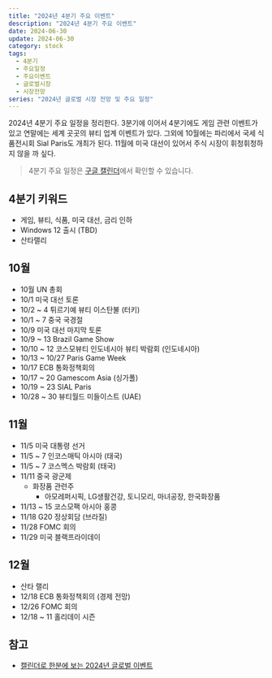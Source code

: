 ```yaml
---
title: "2024년 4분기 주요 이벤트"
description: "2024년 4분기 주요 이벤트"
date: 2024-06-30
update: 2024-06-30
category: stock
tags:
  - 4분기
  - 주요일정
  - 주요이벤트
  - 글로벌시장
  - 시장전망
series: "2024년 글로벌 시장 전망 및 주요 일정"
---
```


2024년 4분기 주요 일정을 정리한다. 3분기에 이어서 4분기에도 게임 관련 이벤트가 있고 연말에는 세계 곳곳의 뷰티 업계 이벤트가 있다. 그외에 10월에는 파리에서 국세 식품전시회 Sial Paris도 개최가 된다. 11월에 미국 대선이 있어서 주식 시장이 휘청휘청하지 않을 까 싶다.

>  4분기 주요 일정은 [구글 캘린더](https://calendar.google.com/calendar/u/0?cid=OGNjOTU3OWMwYmUyMDA0ODZjMWViZGQ4ODAxODcyMDc3OTRiMDdjMWU3NmRjMGIzNjYxOWZlMzA5ZjdjNTM4M0Bncm91cC5jYWxlbmRhci5nb29nbGUuY29t)에서 확인할 수 있습니다.

## 4분기 키워드

- 게임, 뷰티, 식품, 미국 대선, 금리 인하
- Windows 12 출시 (TBD)
- 산타랠리

## 10월


- 10월 UN 총회
- 10/1 미국 대선 토론
- 10/2 ~ 4 튀르기예 뷰티 이스탄불 (터키)
- 10/1 ~ 7 중국 국경절
- 10/9 미국 대선 마지막 토론
- 10/9 ~ 13 Brazil Game Show
- 10/10 ~ 12 코스모뷰티 인도네시아 뷰티 박람회 (인도네시아)
- 10/13 ~ 10/27 Paris Game Week
- 10/17 ECB 통화정책회의
- 10/17 ~ 20 Gamescom Asia (싱가폴)
- 10/19 ~ 23 SIAL Paris
- 10/28 ~ 30 뷰티월드 미들이스트 (UAE)

## 11월

- 11/5 미국 대통령 선거
- 11/5 ~ 7 인코스매틱 아시아 (태국)
- 11/5 ~ 7 코스멕스 박람회 (태국)
- 11/11 중국 광군제
  - 화장품 관련주
    - 아모레퍼시픽, LG생활건강, 토니모리, 마녀공장, 한국화장품
- 11/13 ~ 15 코스모팩 아시아 홍콩
- 11/18 G20 정상회담 (브라질)
- 11/28 FOMC 회의
- 11/29 미국 블랙프라이데이

## 12월

- 산타 랠리
- 12/18 ECB 통화정책회의 (경제 전망)
- 12/26  FOMC 회의
- 12/18 ~ 11 홀리데이 시즌

## 참고

- [캘린더로 한분에 보는 2024년 글로벌 이벤트](https://ohbrown.co.kr/webzine/global/2024-글로벌-이벤트-캘린더/)
